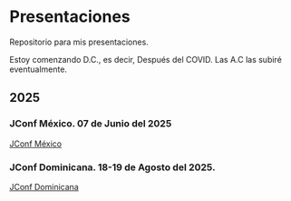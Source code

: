 # Presentaciones
Repositorio para mis presentaciones.

Estoy comenzando D.C., es decir, Después del COVID.
Las A.C las subiré eventualmente.

## 2025

### JConf México. 07 de Junio del 2025
[JConf México](2025/JConf/Readme.md)

### JConf Dominicana. 18-19 de Agosto del 2025.
[JConf Dominicana](2025/JConfDominicana/Readme.md)



